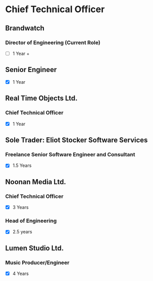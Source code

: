 # Chief Technical Officer

## Brandwatch
### Director of Engineering (Current Role)
- [ ] 1 Year +

## Senior Engineer
- [x] 1 Year

## Real Time Objects Ltd.
### Chief Technical Officer
- [x] 1 Year

## Sole Trader: Eliot Stocker Software Services
### Freelance Senior Software Engineer and Consultant
- [x] 1.5 Years

## Noonan Media Ltd.
### Chief Technical Officer
- [x] 3 Years
    
### Head of Engineering
- [x] 2.5 years

## Lumen Studio Ltd.
### Music Producer/Engineer
- [x] 4 Years
